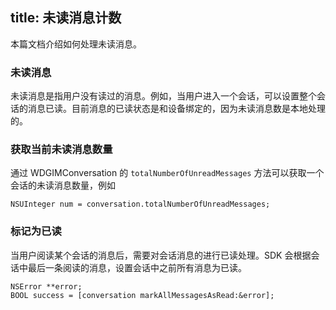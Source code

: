 title: 未读消息计数
---
本篇文档介绍如何处理未读消息。

### 未读消息

未读消息是指用户没有读过的消息。例如，当用户进入一个会话，可以设置整个会话的消息已读。目前消息的已读状态是和设备绑定的，因为未读消息数是本地处理的。

### 获取当前未读消息数量

通过 WDGIMConversation 的 `totalNumberOfUnreadMessages` 方法可以获取一个会话的未读消息数量，例如

```objc
NSUInteger num = conversation.totalNumberOfUnreadMessages;
```
 
### 标记为已读

当用户阅读某个会话的消息后，需要对会话消息的进行已读处理。SDK 会根据会话中最后一条阅读的消息，设置会话中之前所有消息为已读。
	
```objc
NSError **error;
BOOL success = [conversation markAllMessagesAsRead:&error];
```